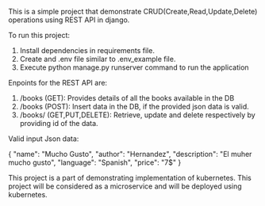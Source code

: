 This is a simple project that demonstrate CRUD(Create,Read,Update,Delete) operations using REST API in django.

To run this project:
1) Install dependencies in requirements file.
2) Create and .env file similar to .env_example file.
3) Execute python manage.py runserver command to run the application

Enpoints for the REST API are:
1) /books (GET): Provides details of all the books available in the DB
2) /books (POST): Insert data in the DB, if the provided json data is valid.
2) /books/<id> (GET,PUT,DELETE): Retrieve, update and delete respectively by providing id of the data.

Valid input Json data:

{
    "name": "Mucho Gusto",
    "author": "Hernandez",
    "description": "El muher mucho gusto",
    "language": "Spanish",
    "price": "7$"
}

This project is a part of demonstrating implementation of kubernetes. This project will be considered as a microservice and will be deployed using kubernetes.
